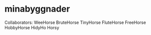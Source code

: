 # minabyggnader

Collaborators: 
	WeeHorse
	BruteHorse
	TinyHorse
	FluteHorse
	FreeHorse
	HobbyHorse
	HidyHo
	Horsy
